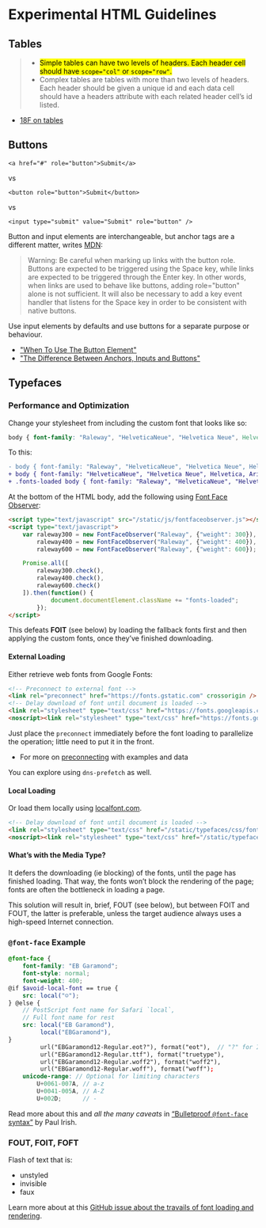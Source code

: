 Experimental HTML Guidelines
============================

Tables
------
> * <mark>Simple tables can have two levels of headers. Each header cell should have `scope="col"` or `scope="row"`.</mark>
> * Complex tables are tables with more than two levels of headers. Each header should be given a unique id and each data cell should have a headers attribute with each related header cell’s id listed.

- [18F on tables][]

Buttons
-------
`<a href="#" role="button">Submit</a>`

vs

`<button role="button">Submit</button>`

vs

`<input type="submit" value="Submit" role="button" />`

Button and input elements are interchangeable, but anchor tags are a different matter, writes [MDN][]:

> Warning: Be careful when marking up links with the button role. Buttons are expected to be triggered using the Space key, while links are expected to be triggered through the Enter key. In other words, when links are used to behave like buttons, adding role="button" alone is not sufficient. It will also be necessary to add a key event handler that listens for the Space key in order to be consistent with native buttons.

Use input elements by defaults and use buttons for a separate purpose or behaviour.

* ["When To Use The Button Element"][csstricks-buttons]
* ["The Difference Between Anchors, Inputs and Buttons"][davidwalsh-buttons]

Typefaces
---------

### Performance and Optimization ###

Change your stylesheet from including the custom font that looks like so:

```css
body { font-family: "Raleway", "HelveticaNeue", "Helvetica Neue", Helvetica, Arial, sans-serif; }
```

To this:

```diff
- body { font-family: "Raleway", "HelveticaNeue", "Helvetica Neue", Helvetica, Arial, sans-serif; }
+ body { font-family: "HelveticaNeue", "Helvetica Neue", Helvetica, Arial, sans-serif; }
+ .fonts-loaded body { font-family: "Raleway", "HelveticaNeue", "Helvetica Neue", Helvetica, Arial, sans-serif; }
```

At the bottom of the HTML body, add the following using [Font Face Observer][]:

```html
<script type="text/javascript" src="/static/js/fontfaceobserver.js"></script>
<script type="text/javascript">
    var raleway300 = new FontFaceObserver("Raleway", {"weight": 300}),
        raleway400 = new FontFaceObserver("Raleway", {"weight": 400}),
        raleway600 = new FontFaceObserver("Raleway", {"weight": 600});

    Promise.all([
        raleway300.check(),
        raleway400.check(),
        raleway600.check()
    ]).then(function() {
            document.documentElement.className += "fonts-loaded";
        });
</script>
```

This defeats **FOIT** (see below) by loading the fallback fonts first and then applying the custom fonts, once they’ve finished downloading.

#### External Loading ####

Either retrieve web fonts from Google Fonts:

```html
<!-- Preconnect to external font -->
<link rel="preconnect" href="https://fonts.gstatic.com" crossorigin />
<!-- Delay download of font until document is loaded -->
<link rel="stylesheet" type="text/css" href="https://fonts.googleapis.com/css?family=Raleway:300,400,600" media="deferred" onload="if(media!='all')media='all'" />
<noscript><link rel="stylesheet" type="text/css" href="https://fonts.googleapis.com/css?family=Raleway:300,400,600" media="all" /></noscript>
```

Just place the `preconnect` immediately before the font loading to parallelize the operation; little need to put it in the front.

* For more on [preconnecting][] with examples and data

You can explore using `dns-prefetch` as well.

#### Local Loading ####

Or load them locally using [localfont.com][].

```html
<!-- Delay download of font until document is loaded -->
<link rel="stylesheet" type="text/css" href="/static/typefaces/css/fonts.css" media="deferred" onload="if(media!='all')media='all'" />
<noscript><link rel="stylesheet" type="text/css" href="/static/typefaces/css/fonts.css" media="all" /></noscript>
```

#### What’s with the Media Type? ####

It defers the downloading (ie blocking) of the fonts, until the page has finished loading. That way, the fonts won’t block the rendering of the page; fonts are often the bottleneck in loading a page.

This solution will result in, brief, FOUT (see below), but between FOIT and FOUT, the latter is preferable, unless the target audience always uses a high-speed Internet connection.

### `@font-face` Example ###

```scss
@font-face {
    font-family: "EB Garamond";
    font-style: normal;
    font-weight: 400;
@if $avoid-local-font == true {
    src: local("☺"︎);
} @else {
    // PostScript font name for Safari `local`,
    // Full font name for rest
    src: local("EB Garamond"),
         local("EBGaramond"),
}
         url("EBGaramond12-Regular.eot?"), format("eot"),  // "?" for IE
         url("EBGaramond12-Regular.ttf"), format("truetype"),
         url("EBGaramond12-Regular.woff2"), format("woff2"),
         url("EBGaramond12-Regular.woff"), format("woff");
    unicode-range: // Optional for limiting characters
        U+0061-007A, // a-z
        U+0041-005A, // A-Z
        U+002D;      // -
```

Read more about this and *all the many caveats* in [“Bulletproof `@font-face` syntax”][fontface-syntax] by Paul Irish.

### FOUT, FOIT, FOFT ###

Flash of text that is:

* unstyled
* invisible
* faux

Learn more about at this [GitHub issue about the travails of font loading and rendering][font-issue].


[18F on tables]: https://playbook.cio.gov/designstandards/tables/
[mdn]: https://developer.mozilla.org/en-US/docs/Web/Accessibility/ARIA/ARIA_Techniques/Using_the_button_role
[csstricks-buttons]: https://css-tricks.com/use-button-element
[davidwalsh-buttons]: http://davidwalsh.name/html5-buttons
[Font Face Observer]: https://github.com/bramstein/fontfaceobserver
[localfont.com]: http://www.localfont.com
[preconnecting]: https://github.com/ndarville/goal-tracker/issues/5
[fontface-syntax]: http://www.paulirish.com/2009/bulletproof-font-face-implementation-syntax/
[font-issue]: https://github.com/ndarville/goal-tracker/issues/3

